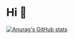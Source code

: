 # Hi 👋

[![Anurag's GitHub stats](https://github-readme-stats.vercel.app/api?username=anuraghazra)](https://github.com/alanfranquez/github-readme-stats)
